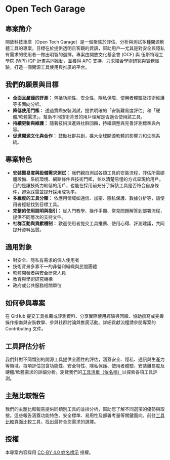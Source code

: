 # Open Tech Garage

## 專案簡介
開放科技車庫（Open Tech Garage）是一個聚焦於評估、分析與測試多種開源軟體工具的專案，目標在於提供透明且客觀的資訊，幫助用戶—尤其是對安全與隱私有需求的使用者—做出明智的選擇。專案由開放文化基金會 (OCF) 與 伍斯特理工學院 (WPI) IQP 計畫共同推動，並獲得 APC 支持，力求結合學術研究與實務經驗，打造一個開源工具使用與推廣的平台。

## 我們的願景與目標
*   **全面且嚴謹的評測：** 包括功能性、安全性、隱私保障、使用者體驗及技術維護等多面向分析。
*   **降低使用門檻：** 透過實際安裝測試，提供明確的「安裝難易度評估」和「硬體/軟體需求」，幫助不同技術背景的用戶理解是否適合使用該工具。
*   **持續更新與維護：** 隨著技術演進與社群回饋，持續調整與完善評測標準與內容。
*   **促進開源文化與合作：** 鼓勵社群共創，擴大全球開源軟體的影響力和生態系統。

## 專案特色
*   **安裝難易度與設備需求測試：** 我們親自測試各類工具的安裝流程，評估所需硬體設備、系統環境、網路條件與技術門檻，並以清楚易懂的方式呈現給用戶。目的是讓技術力較低的用戶，也能在採用前充分了解該工具是否符合自身條件，避免踩雷並提升採用成功率。
*   **多維度的工具分類：** 依應用領域如通信、加密、隱私保護、數據分析等，讓使用者輕鬆找到目標工具。
*   **完整的使用說明與指引：** 從入門教學、操作手冊、常見問題解答到部署流程，提供不同層次的支持文件。
*   **社群互動與貢獻機制：** 歡迎使用者提交工具推薦、使用心得、評測建議，共同提升資料品質。

## 適用對象
*   對安全、隱私有需求的個人使用者
*   技術背景多寡不一的非營利組織與民間團體
*   軟體開發者與安全研究人員
*   教育與學術研究機構
*   政府或公共服務相關單位

## 如何參與專案
在 GitHub 提交工具推薦或評測資料、分享實際使用經驗與回饋、協助撰寫或完善操作指南與安裝教學、參與社群討論與推廣活動。詳細貢獻流程請參閱專案的 Contributing 文件。

## 工具評估分析

我們針對不同類別的開源工具提供全面性的評估，涵蓋安全、隱私、通訊與生產力等領域。每項評估包含功能性、安全特性、隱私保護、使用者體驗、安裝難易度及硬體/軟體需求的詳細分析。瀏覽我們的[工具清單（依名稱）](toollist_byname.md)以探索各項工具評測。

## 主題比較報告

我們的主題比較報告提供同類別工具的並排分析，幫助您了解不同選項的優勢與取捨。這些報告涵蓋功能特色、安全標準、易用性及部署考量等關鍵面向。前往[工具比較](tool_comparison.md)頁面比較工具，找出最符合您需求的選擇。

## 授權
本專案內容採用 [CC-BY 4.0 姓名標示](https://creativecommons.org/licenses/by/4.0/deed.zh-hant) 授權。